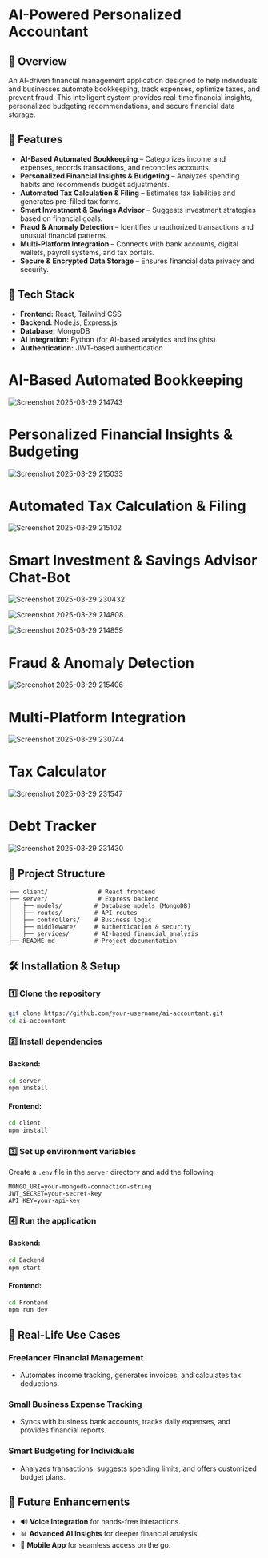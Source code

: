 # AI-Powered Personalized Accountant

## 📌 Overview
An AI-driven financial management application designed to help individuals and businesses automate bookkeeping, track expenses, optimize taxes, and prevent fraud. This intelligent system provides real-time financial insights, personalized budgeting recommendations, and secure financial data storage.

## 🚀 Features
- **AI-Based Automated Bookkeeping** – Categorizes income and expenses, records transactions, and reconciles accounts.
- **Personalized Financial Insights & Budgeting** – Analyzes spending habits and recommends budget adjustments.
- **Automated Tax Calculation & Filing** – Estimates tax liabilities and generates pre-filled tax forms.
- **Smart Investment & Savings Advisor** – Suggests investment strategies based on financial goals.
- **Fraud & Anomaly Detection** – Identifies unauthorized transactions and unusual financial patterns.
- **Multi-Platform Integration** – Connects with bank accounts, digital wallets, payroll systems, and tax portals.
- **Secure & Encrypted Data Storage** – Ensures financial data privacy and security.

## 🔧 Tech Stack
- **Frontend:** React, Tailwind CSS
- **Backend:** Node.js, Express.js
- **Database:** MongoDB
- **AI Integration:** Python (for AI-based analytics and insights)
- **Authentication:** JWT-based authentication

# AI-Based Automated Bookkeeping
![Screenshot 2025-03-29 214743](https://github.com/user-attachments/assets/2e80df96-1671-4494-aeb3-ede606b104b9)

 
# Personalized Financial Insights & Budgeting
![Screenshot 2025-03-29 215033](https://github.com/user-attachments/assets/6a76516f-e7a6-4db0-86e9-672a32e7c0a0)


# Automated Tax Calculation & Filing
![Screenshot 2025-03-29 215102](https://github.com/user-attachments/assets/fec2ba19-3da3-41d5-a35c-f72d28660fc5)


# Smart Investment & Savings Advisor Chat-Bot
![Screenshot 2025-03-29 230432](https://github.com/user-attachments/assets/7ec92037-740e-431f-b852-b2b481b7397a)

![Screenshot 2025-03-29 214808](https://github.com/user-attachments/assets/07a49407-e16f-4106-915a-09ce40c3aad9)

![Screenshot 2025-03-29 214859](https://github.com/user-attachments/assets/051554aa-6e1d-49b8-95a9-08f8167a6290)


# Fraud & Anomaly Detection
![Screenshot 2025-03-29 215406](https://github.com/user-attachments/assets/3c1b6f19-7305-42a7-ab3f-3d134e0e486b)

 
# Multi-Platform Integration
![Screenshot 2025-03-29 230744](https://github.com/user-attachments/assets/1064ed75-539b-4374-bd03-8e2b2ffeb4ca)


# Tax Calculator
![Screenshot 2025-03-29 231547](https://github.com/user-attachments/assets/d5826271-0895-469c-a66d-e3def2100c9b)


# Debt Tracker
![Screenshot 2025-03-29 231430](https://github.com/user-attachments/assets/61e76397-d68d-41e7-9f37-af8e9fe2db68)



## 📂 Project Structure
```
├── client/              # React frontend
├── server/              # Express backend
│   ├── models/         # Database models (MongoDB)
│   ├── routes/         # API routes
│   ├── controllers/    # Business logic
│   ├── middleware/     # Authentication & security
│   ├── services/       # AI-based financial analysis
├── README.md           # Project documentation
```

## 🛠️ Installation & Setup
### 1️⃣ Clone the repository
```bash
git clone https://github.com/your-username/ai-accountant.git
cd ai-accountant
```

### 2️⃣ Install dependencies
#### Backend:
```bash
cd server
npm install
```
#### Frontend:
```bash
cd client
npm install
```

### 3️⃣ Set up environment variables
Create a `.env` file in the `server` directory and add the following:
```
MONGO_URI=your-mongodb-connection-string
JWT_SECRET=your-secret-key
API_KEY=your-api-key
```

### 4️⃣ Run the application
#### Backend:
```bash
cd Backend
npm start
```
#### Frontend:
```bash
cd Frontend
npm run dev
```

## 🎯 Real-Life Use Cases
### Freelancer Financial Management
- Automates income tracking, generates invoices, and calculates tax deductions.

### Small Business Expense Tracking 
- Syncs with business bank accounts, tracks daily expenses, and provides financial reports.

### Smart Budgeting for Individuals 
- Analyzes transactions, suggests spending limits, and offers customized budget plans.

## 📌 Future Enhancements
- 🔊 **Voice Integration** for hands-free interactions.
- 📊 **Advanced AI Insights** for deeper financial analysis.
- 📱 **Mobile App** for seamless access on the go.
